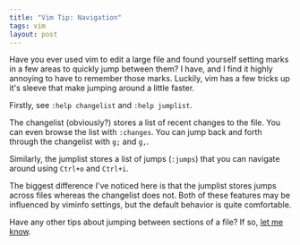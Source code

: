 ```yaml
---
title: "Vim Tip: Navigation"
tags: vim
layout: post
---
```


Have you ever used vim to edit a large file and found yourself setting
marks in a few areas to quickly jump between them?  I have, and I find
it highly annoying to have to remember those marks.  Luckily, vim has a
few tricks up it's sleeve that make jumping around a little faster.

Firstly, see `:help changelist` and `:help jumplist`.  

The changelist (obviously?) stores a list of recent changes to the file.
You can even browse the list with `:changes`.  You can jump back and
forth through the changelist with `g;` and `g,`.

Similarly, the jumplist stores a list of jumps (`:jumps`) that you can
navigate around using `Ctrl+o` and `Ctrl+i`.  

The biggest difference I've noticed here is that the jumplist stores
jumps across files whereas the changelist does not.  Both of these
features may be influenced by viminfo settings, but the default behavior
is quite comfortable.

Have any other tips about jumping between sections of a file?  If so,
[let me know][1].

[1]: /about

